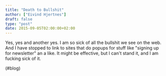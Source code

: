 ```yaml
---
title: "Death to Bullshit"
author: ["Eivind Hjertnes"]
draft: false
type: "post"
date: 2015-09-05T02:00:00+02:00
---
```


Yes, yes and another yes. I am so sick of all the bullshit we see on the
web. And I have stopped to link to sites that do popups for stuff like
"signing up for newsletter" an a like. It might be effective, but I
can't stand it, and I am fucking sick of it.

(#blog)
